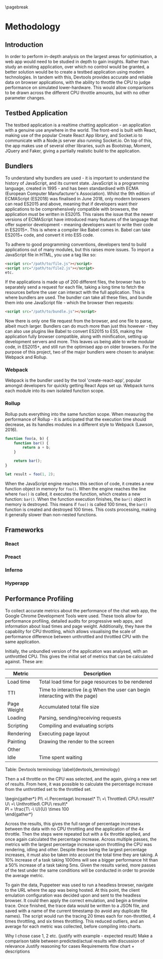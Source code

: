 \pagebreak

# Methodology

## Introduction

In order to perform in-depth analysis on the largest areas for optimisation, a web app would need to be studied in depth to gain insights. Rather than study an existing application, over which no control would be granted, a better solution would be to create a testbed application using modern technologies. In tandem with this, Devtools provides accurate and reliable data on browser applications, with the ability to throttle the CPU to judge performance on simulated lower-hardware. This would allow comparisons to be drawn across the different CPU throttle amounts, but with no other parameter changes.



## Testbed Application

The testbed application is a realtime chatting application - an application with a genuine use anywhere in the world. The front-end is built with React, making use of the popular Create React App library, and Socket.io to communicate with a Node.js server also running Socket.io. On top of this, the app makes use of several other libraries, such as Bootstrap, Moment, JQuery and Faker, giving a partially realistic build to the application.

## Bundlers 

To understand why bundlers are used - it is important to understand the history of JavaScript, and its current state. JavaScript is a programming language, created in 1995 - and
has been standardised with ECMA (European Computer Manufacturer's Association). Whilst the 9th edition of ECMAScript (ES2018) was finalised in June 2018, only modern browsers can
read ES2015 and above, meaning that if developers want their applications to be comprehensively compatible with browsers, the application must be written in ES2015. This raises
the issue that the newer versions of ECMAScript have introduced many features of the language that offer superior development - meaning developers want to write their code in ES2015+.
This is where a compiler like Babel comes in. Babel can take ES2015+ code, and convert it into ES5 code.

To adhere to good programming conventions, developers tend to build applications out of many modules, but this raises more issues. To import a JavaScript file in HTML, you use a tag
like so:

```HTML
<script src="/path/to/file.js"></script>
<script src="/path/to/file2.js"></script>
etc.
```
If the applications is made up of 200 different files, the browser has to separately send a request for each file, taking a long time to fetch the resources before the user can interact
with the full application. This is where bundlers are used. The bundler can take all these files, and bundle them into one JavaScript file - which the browser then requests:

```HTML
<script src="/path/to/bundle.js"></script>
```
Now there is only one file request from the browser, and one file to parse, albeit much larger. Bundlers can do much more than just this however - they can also
use plugins like Babel to convert ES2015 to ES5, making the application fully browser compatible, along with minification, setting up development servers and more.
This leaves us being able to write modular code, in ES2015+, and still run the optimised app on older browsers. For the purpose of this project, two of the major
bundlers were chosen to analyse: Webpack and Rollup.

### Webpack
Webpack is the bundler used by the tool 'create-react-app', popular amongst developers for quickly getting React Apps
set up. 
Webpack turns each module into its own isolated function scope.


### Rollup

Rollup puts everything into the same function scope.
When measuring the performance of Rollup - it is anticipated that the execution time should
decrease, as its handles modules in a different style to Webpack (Lawson, 2016).

~~~js
function foo(a, b) {
    function bar() {
        return a + b;
    }

    return bar();
}

let result = foo(1, 2);
~~~

When the JavaScript engine reaches this section of code, it creates a new function object
in memory for `foo()`. When the engine reaches the line where `foo()` is called, it executes
the function, which creates a new function: `bar()`. When the function execution finishes, the
`bar()` object in memory is destroyed. This means if `foo()` is called 100 times, the `bar()`
function is created and destroyed 100 times. This costs processing, making it generally
slower than non-nested functions.

## Frameworks

### React

### Preact

### Inferno

### Hyperapp

## Performance Profiling

To collect accurate metrics about the performance of the chat web app, the Google Chrome Development Tools were used. These tools allow for performance profiling, detailed audits for progressive web apps, and information about load times and page weight. Additionally, they have the capability for CPU throttling, which allows visualising the scale of performance difference between unthrottled and throttled CPU with the same application.



Initially, the unbundled version of the application was analysed, with an unthrottled CPU. This gives the initial set of metrics that can be calculated against. These are: 

| Metric | Description |
|---|---|
| Load time | Total load time for page resources to be rendered |
| TTI | Time to interactive (e.g When the user can begin interacting with the page) |
| Page Weight | Accumulated total file size |
| Loading | Parsing, sending/receiving requests |
| Scripting | Compiling and evaluating scripts |
| Rendering | Executing page layout |
| Painting | Drawing the render to the screen |
| Other | |
| Idle | Time spent waiting |

Table: Devtools terminology \label{devtools_terminology}


Then a x4 throttle on the CPU was selected, and the again, giving a new set of results. From here, it was possible to calculate the percentage increase from the unthrottled set to the throttled set.

\begin{gather*}
PI\ =\ Percentage\ Increase\\*
T\ =\ Throttled\ CPU\ result\\*
U\ =\ Unthrottled\ CPU\ result\\*  
PI = \frac{T\ -\ U}{U} \times 100  
\end{gather*}

Across the results, this gives the full range of percentage increases between the data with no CPU throttling and the application of the 4x throttle. Then the steps were repeated but with a 6x throttle applied, and once again calculated the percentage increase. Across multiple passes, the metrics with the largest percentage increase upon throttling the CPU was rendering, idling and other. Despite these being the largest percentage increases, it must also be taken into account the total time they are taking. A 10% increase of a task taking 1000ms will see a bigger performance hit than a 50% increase of a task taking 5ms. Given the results varied, more passes of the test under the same conditions will be conducted in order to provide the average metric.

To gain the data, Puppeteer was used to run a headless browser, navigate to the URL where the app was being hosted. At this point, the client emulation configuration was decided upon and sent to the headless browser. It could then apply the correct emulation, and begin a timeline trace. Once finished, the trace data would be written to a JSON file, and saved with a name of the current timestamp (to avoid any duplicate file names). The script would run the tracing 20 times each for non-throttled, 4 times throttling, and six times throttling. This reduced outliers, and an average for each metric was collected, before compiling into charts. 



Why I chose case 1, 2 etc. (justify with example - expected result)
Make a comparison table between predicted/actual results with discussion of relevance
Justify reasoning for cases
Requirements flow chart + descriptions









